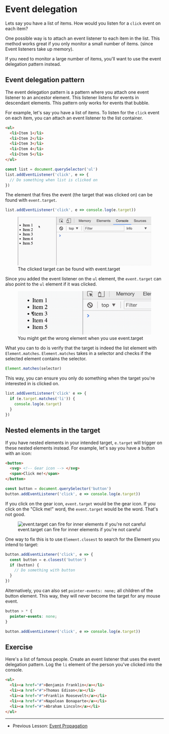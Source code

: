 # Event delegation

Lets say you have a list of items. How would you listen for a `click` event on each item?

One possible way is to attach an event listener to each item in the list. This method works great if you only monitor a small number of items. (since Event listeners take up memory).

If you need to monitor a large number of items, you'll want to use the event delegation pattern instead.

## Event delegation pattern

The event delegation pattern is a pattern where you attach one event listener to an ancestor element. This listener listens for events in descendant elements. This pattern only works for events that bubble.

For example, let's say you have a list of items. To listen for the `click` event on each item, you can attach an event listener to the list container.

```html
<ul>
  <li>Item 1</li>
  <li>Item 2</li>
  <li>Item 3</li>
  <li>Item 4</li>
  <li>Item 5</li>
</ul>
```

```js
const list = document.querySelector('ul')
list.addEventListener('click', e => {
  // Do something when list is clicked on
})
```

The element that fires the event (the target that was clicked on) can be found with `event.target`.

```js
list.addEventListener('click', e => console.log(e.target))
```

<figure>
  <img src="../../images/events/delegation/delegate.gif" alt="The clicked target can be found with event.target">
  <figcaption>The clicked target can be found with event.target</figcaption>
</figure>

Since you added the event listener on the `ul` element, the `event.target` can also point to the `ul` element if it was clicked.

<figure>
  <img src="../../images/events/delegation/delegate-wrong-elem.gif" alt="You might get the wrong element when you use event.target">
  <figcaption>You might get the wrong element when you use event.target</figcaption>
</figure>

What you can to do is verify that the target is indeed the list element with `Element.matches`. `Element.matches` takes in a selector and checks if the selected element contains the selector.

```js
Element.matches(selector)
```

This way, you can ensure you only do something when the target you're interested in is clicked on.

```js
list.addEventListener('click' e => {
  if (e.target.matches('li')) {
    console.log(e.target)
  }
})
```

## Nested elements in the target

If you have nested elements in your intended target, `e.target` will trigger on these nested elements instead. For example, let's say you have a button with an icon:

```html
<button>
  <svg> <!-- Gear icon --> </svg>
  <span>Click me!</span>
</button>
```

```js
const button = document.querySelector('button')
button.addEventListener('click', e => console.log(e.target))
```

If you click on the gear icon, `event.target` would be the gear icon. If you click on the "Click me!" word, the `event.target` would be the word. That's not good.

<figure>
  <img src="../../images/events/delegation/target-inside.png" alt="event.target can fire for inner elements if you're not careful">
  <figcaption>event.target can fire for inner elements if you're not careful</figcaption>
</figure>

One way to fix this is to use `Element.closest` to search for the Element you intend to target:

```js
button.addEventListener('click', e => {
  const button = e.closest('button')
  if (button) {
    // Do something with button
  }
})
```

Alternatively, you can also set `pointer-events: none;` all children of the button element. This way, they will never become the target for any mouse event.

```css
button > * {
  pointer-events: none;
}
```

```js
button.addEventListener('click', e => console.log(e.target))
```

## Exercise

Here's a list of famous people. Create an event listener that uses the event delegation pattern. Log the `li` element of the person you've clicked into the console.

```html
<ul>
  <li><a href="#">Benjamin Franklin</a></li>
  <li><a href="#">Thomas Edison</a></li>
  <li><a href="#">Franklin Roosevelt</a></li>
  <li><a href="#">Napolean Bonaparte</a></li>
  <li><a href="#">Abraham Lincoln</a></li>
</ul>
```

---

- Previous Lesson: [Event Propagation](05.event-propagation.md)
